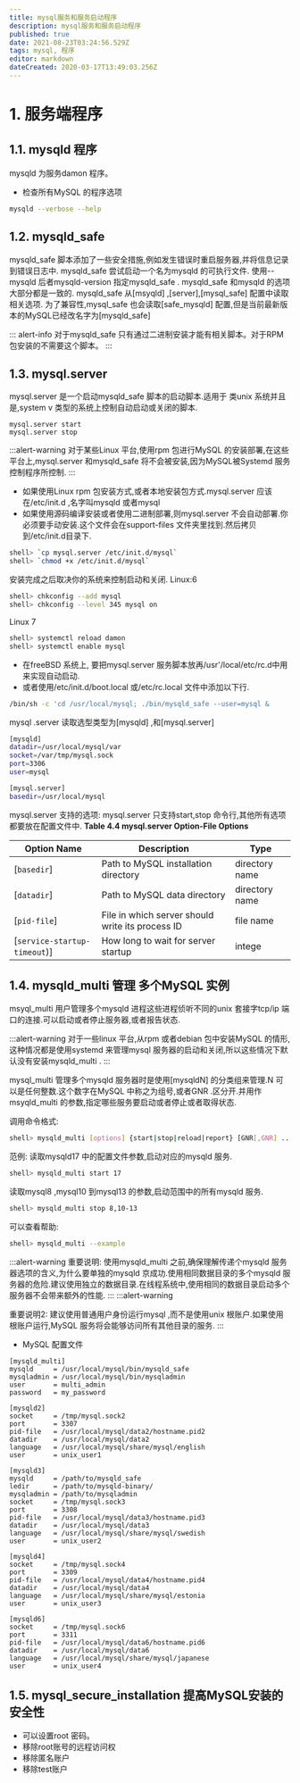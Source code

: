 ```yaml
---
title: mysql服务和服务启动程序
description: mysql服务和服务启动程序
published: true
date: 2021-08-23T03:24:56.529Z
tags: mysql, 程序
editor: markdown
dateCreated: 2020-03-17T13:49:03.256Z
---
```


# 1. 服务端程序
## 1.1.  mysqld 程序
mysqld 为服务damon 程序。
- 检查所有MySQL 的程序选项
```sh
mysqld --verbose --help
```

## 1.2. mysqld_safe
mysqld_safe 脚本添加了一些安全措施,例如发生错误时重启服务器,并将信息记录到错误日志中.
mysqld_safe 尝试启动一个名为mysqld 的可执行文件. 使用--mysqld 后者mysqld-version 指定mysqld_safe .
mysqld_safe  和mysqld 的选项大部分都是一致的.
mysqld_safe  从[msyqld] ,[server],[mysql_safe] 配置中读取相关选项.
为了兼容性,mysql_safe 也会读取[safe_mysqld] 配置,但是当前最新版本的MySQL已经改名字为[mysqld_safe]

::: alert-info
对于mysqld_safe 只有通过二进制安装才能有相关脚本。对于RPM 包安装的不需要这个脚本。
:::
## 1.3. mysql.server 
mysql.server  是一个启动mysqld_safe 脚本的启动脚本.适用于 类unix 系统并且是,system v 类型的系统上控制自动启动或关闭的脚本.

```console
mysql.server start
mysql.server stop
```

:::alert-warning
对于某些Linux 平台,使用rpm 包进行MySQL 的安装部署,在这些平台上,mysql.server 和mysqld_safe 将不会被安装,因为MySQL被Systemd 服务控制程序所控制.
:::

- 如果使用Linux rpm 包安装方式,或者本地安装包方式.mysql.server 应该在/etc/init.d ,名字叫mysqld 或者mysql
- 如果使用源码编译安装或者使用二进制部署,则mysql.server 不会自动部署.你必须要手动安装.这个文件会在support-files 文件夹里找到.然后拷贝到/etc/init.d目录下.

```bash
shell> `cp mysql.server /etc/init.d/mysql`
shell> `chmod +x /etc/init.d/mysql`
```
安装完成之后取决你的系统来控制启动和关闭.
Linux:6
```bash
shell> chkconfig --add mysql
shell> chkconfig --level 345 mysql on
```
Linux 7 

```bash
shell> systemctl reload damon
shell> systemctl enable mysql
```
- 在freeBSD 系统上,    要把mysql.server 服务脚本放再/usr'/local/etc/rc.d中用来实现自动启动.
- 或者使用/etc/init.d/boot.local 或/etc/rc.local 文件中添加以下行.
```bash
/bin/sh -c 'cd /usr/local/mysql; ./bin/mysqld_safe --user=mysql &
```
mysql .server 读取选型类型为[mysqld] ,和[mysql.server]

```bash
[mysqld]
datadir=/usr/local/mysql/var
socket=/var/tmp/mysql.sock
port=3306
user=mysql

[mysql.server]
basedir=/usr/local/mysql
```
mysql.server  支持的选项: mysql.server 只支持start,stop 命令行,其他所有选项都要放在配置文件中.
**Table 4.4 mysql.server Option-File Options**

|         Option Name          |                   Description                    |      Type      |
| ---------------------------- | ------------------------------------------------ | -------------- |
| [`basedir`]                  | Path to MySQL installation directory             | directory name |
| [`datadir`]                  | Path to MySQL data directory                     | directory name |
| [`pid-file`]                 | File in which server should write its process ID | file name      |
| [`service-startup-timeout`)] | How long to wait for server startup              | intege         |

## 1.4. mysqld_multi 管理 多个MySQL 实例
msyql_multi 用户管理多个mysqld 进程这些进程侦听不同的unix 套接字tcp/ip 端口的连接.可以启动或者停止服务器,或者报告状态.

:::alert-warning
对于一些linux 平台,从rpm 或者debian 包中安装MySQL 的情形,这种情况都是使用systemd 来管理mysql 服务器的启动和关闭,所以这些情况下默认没有安装mysqld_multi .
:::

mysql_multi 管理多个mysqld 服务器时是使用[mysqldN] 的分类组来管理.N 可以是任何整数.这个数字在MySQL 中称之为组号,或者GNR .区分开.并用作msyqld_multi 的参数,指定哪些服务要启动或者停止或者取得状态.

调用命令格式:
```bash
shell> mysqld_multi [options] {start|stop|reload|report} [GNR[,GNR] ...]
```
范例:
读取mysqld17 中的配置文件参数,启动对应的mysqld 服务.
```bash
shell> mysqld_multi start 17
```
读取mysql8 ,mysql10 到mysql13 的参数,启动范围中的所有mysqld 服务.
```bash
shell> mysqld_multi stop 8,10-13
```

可以查看帮助:
```bash
shell> mysqld_multi --example
```
:::alert-warning
重要说明:
使用mysqld_multi 之前,确保理解传递个mysqld 服务器选项的含义,为什么要单独的mysqld 京成功.使用相同数据目录的多个mysqld 服务器的危险.建议使用独立的数据目录.在线程系统中,使用相同的数据目录启动多个服务器不会带来额外的性能.
:::
:::alert-warning

重要说明2:
建议使用普通用户身份运行mysql ,而不是使用unix 根账户.如果使用根账户运行,MySQL 服务将会能够访问所有其他目录的服务.
:::

- MySQL 配置文件

```
[mysqld_multi]
mysqld     = /usr/local/mysql/bin/mysqld_safe
mysqladmin = /usr/local/mysql/bin/mysqladmin
user       = multi_admin
password   = my_password

[mysqld2]
socket     = /tmp/mysql.sock2
port       = 3307
pid-file   = /usr/local/mysql/data2/hostname.pid2
datadir    = /usr/local/mysql/data2
language   = /usr/local/mysql/share/mysql/english
user       = unix_user1

[mysqld3]
mysqld     = /path/to/mysqld_safe
ledir      = /path/to/mysqld-binary/
mysqladmin = /path/to/mysqladmin
socket     = /tmp/mysql.sock3
port       = 3308
pid-file   = /usr/local/mysql/data3/hostname.pid3
datadir    = /usr/local/mysql/data3
language   = /usr/local/mysql/share/mysql/swedish
user       = unix_user2

[mysqld4]
socket     = /tmp/mysql.sock4
port       = 3309
pid-file   = /usr/local/mysql/data4/hostname.pid4
datadir    = /usr/local/mysql/data4
language   = /usr/local/mysql/share/mysql/estonia
user       = unix_user3

[mysqld6]
socket     = /tmp/mysql.sock6
port       = 3311
pid-file   = /usr/local/mysql/data6/hostname.pid6
datadir    = /usr/local/mysql/data6
language   = /usr/local/mysql/share/mysql/japanese
user       = unix_user4
```
## 1.5. mysql_secure_installation  提高MySQL安装的安全性

* 可以设置root 密码。
* 移除root账号的远程访问权
* 移除匿名账户
* 移除test账户
